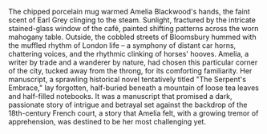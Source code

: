 The chipped porcelain mug warmed Amelia Blackwood's hands, the faint scent of Earl Grey clinging to the steam.  Sunlight, fractured by the intricate stained-glass window of the café, painted shifting patterns across the worn mahogany table. Outside, the cobbled streets of Bloomsbury hummed with the muffled rhythm of London life – a symphony of distant car horns, chattering voices, and the rhythmic clinking of horses' hooves. Amelia, a writer by trade and a wanderer by nature, had chosen this particular corner of the city, tucked away from the throng, for its comforting familiarity.  Her manuscript, a sprawling historical novel tentatively titled "The Serpent's Embrace," lay forgotten, half-buried beneath a mountain of loose tea leaves and half-filled notebooks.  It was a manuscript that promised a dark, passionate story of intrigue and betrayal set against the backdrop of the 18th-century French court, a story that Amelia felt, with a growing tremor of apprehension, was destined to be her most challenging yet.
